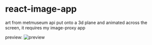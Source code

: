 # react-image-app
<demo>
art from metmuseum api put onto a 3d plane and animated across the screen,
it requires my image-proxy app

preview:
![preview](https://i.imgur.com/yxsFQda.png)
